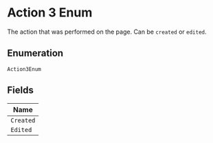 
# Action 3 Enum

The action that was performed on the page. Can be `created` or `edited`.

## Enumeration

`Action3Enum`

## Fields

| Name |
|  --- |
| `Created` |
| `Edited` |

